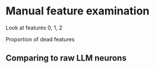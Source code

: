 # Manual feature examination

Look at features 0, 1, 2


Proportion of dead features

## Comparing to raw LLM neurons
